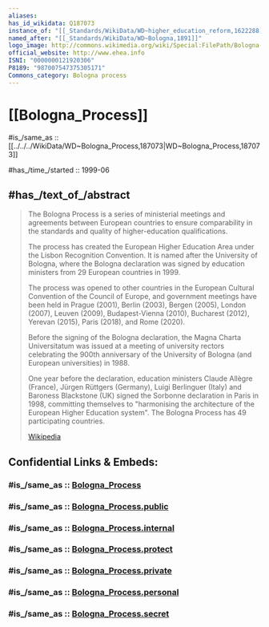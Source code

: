```yaml
---
aliases: 
has_id_wikidata: Q187073
instance_of: "[[_Standards/WikiData/WD~higher_education_reform,1622288]]"
named_after: "[[_Standards/WikiData/WD~Bologna,1891]]"
logo_image: http://commons.wikimedia.org/wiki/Special:FilePath/Bologna-Prozess-Logo.svg
official_website: http://www.ehea.info
ISNI: "0000000121920306"
P8189: "987007547375305171"
Commons_category: Bologna process
---
```


# [[Bologna_Process]] 

#is_/same_as :: [[../../../WikiData/WD~Bologna_Process,187073|WD~Bologna_Process,187073]] 

#has_/time_/started :: 1999-06 

## #has_/text_of_/abstract 

> The Bologna Process is a series of ministerial meetings and agreements between European countries 
> to ensure comparability in the standards and quality of higher-education qualifications. 
> 
> The process has created the European Higher Education Area under the Lisbon Recognition Convention. 
> It is named after the University of Bologna, 
> where the Bologna declaration was signed by education ministers from 29 European countries in 1999. 
> 
> The process was opened to other countries in the European Cultural Convention of the Council of Europe, and government meetings have been held in Prague (2001), Berlin (2003), Bergen (2005), London (2007), Leuven (2009), Budapest-Vienna (2010), Bucharest (2012), Yerevan (2015), Paris (2018), and Rome (2020).
>
> Before the signing of the Bologna declaration, 
> the Magna Charta Universitatum was issued at a meeting of university rectors 
> celebrating the 900th anniversary of the University of Bologna (and European universities) in 1988. 
> 
> One year before the declaration, education ministers Claude Allègre (France), Jürgen Rüttgers (Germany), Luigi Berlinguer (Italy) and Baroness Blackstone (UK) signed the Sorbonne declaration in Paris in 1998, committing themselves to "harmonising the architecture of the European Higher Education system". 
> The Bologna Process has 49 participating countries.
>
> [Wikipedia](https://en.wikipedia.org/wiki/Bologna%20Process) 


## Confidential Links & Embeds: 

### #is_/same_as :: [Bologna_Process](/_Standards/Earth/Continent/Europe/Bologna_Process.md) 

### #is_/same_as :: [Bologna_Process.public](/_public/Earth/Continent/Europe/Bologna_Process.public.md) 

### #is_/same_as :: [Bologna_Process.internal](/_internal/Earth/Continent/Europe/Bologna_Process.internal.md) 

### #is_/same_as :: [Bologna_Process.protect](/_protect/Earth/Continent/Europe/Bologna_Process.protect.md) 

### #is_/same_as :: [Bologna_Process.private](/_private/Earth/Continent/Europe/Bologna_Process.private.md) 

### #is_/same_as :: [Bologna_Process.personal](/_personal/Earth/Continent/Europe/Bologna_Process.personal.md) 

### #is_/same_as :: [Bologna_Process.secret](/_secret/Earth/Continent/Europe/Bologna_Process.secret.md)

